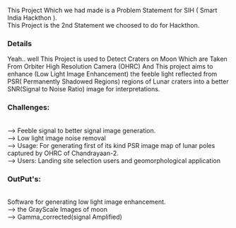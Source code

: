 This Project Which we had made is a Problem Statement for SIH ( Smart India Hackthon ). <br>
This Project is the 2nd Statement we choosed to do for Hackthon.<br>
<h3>Details</h3>
Yeah.. well This Project is used to Detect Craters on Moon Which are Taken From Orbiter High Resolution Camera (OHRC) And 
This project aims to enhance (Low Light Image Enhancement) the feeble light reflected from PSR( Permanently Shadowed Regions) regions of Lunar craters into a better SNR(Signal to Noise Ratio) image for interpretations.<br>
<h3>Challenges:</h3> <br>
--> Feeble signal to better signal image generation.<br>
--> Low light image noise removal<br>
--> Usage: For generating first of its kind PSR image map of lunar poles captured by OHRC of Chandrayaan-2.<br>
-->  Users: Landing site selection users and geomorphological application<br>
<h3>OutPut's: </h3><br>
Software for generating low light image enhancement.<br>
--> the GrayScale Images of moon<br>
--> Gamma_corrected(signal Amplified)<br>
